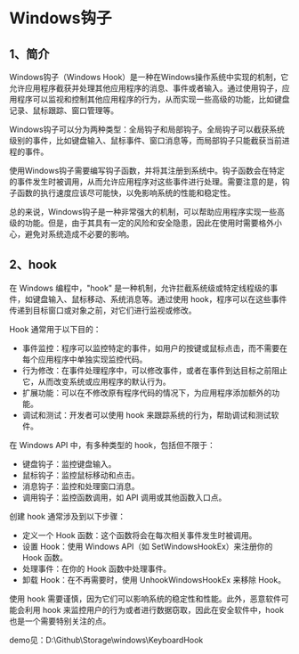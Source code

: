 # Windows钩子

## 1、简介
Windows钩子（Windows Hook）是一种在Windows操作系统中实现的机制，它允许应用程序截获并处理其他应用程序的消息、事件或者输入。通过使用钩子，应用程序可以监视和控制其他应用程序的行为，从而实现一些高级的功能，比如键盘记录、鼠标跟踪、窗口管理等。

Windows钩子可以分为两种类型：全局钩子和局部钩子。全局钩子可以截获系统级别的事件，比如键盘输入、鼠标事件、窗口消息等，而局部钩子只能截获当前进程的事件。

使用Windows钩子需要编写钩子函数，并将其注册到系统中。钩子函数会在特定的事件发生时被调用，从而允许应用程序对这些事件进行处理。需要注意的是，钩子函数的执行速度应该尽可能快，以免影响系统的性能和稳定性。

总的来说，Windows钩子是一种非常强大的机制，可以帮助应用程序实现一些高级的功能。但是，由于其具有一定的风险和安全隐患，因此在使用时需要格外小心，避免对系统造成不必要的影响。

## 2、hook
在 Windows 编程中，"hook" 是一种机制，允许拦截系统级或特定线程级的事件，如键盘输入、鼠标移动、系统消息等。通过使用 hook，程序可以在这些事件传递到目标窗口或对象之前，对它们进行监视或修改。

Hook 通常用于以下目的：
- 事件监控：程序可以监控特定的事件，如用户的按键或鼠标点击，而不需要在每个应用程序中单独实现监控代码。
- 行为修改：在事件处理程序中，可以修改事件，或者在事件到达目标之前阻止它，从而改变系统或应用程序的默认行为。
- 扩展功能：可以在不修改原有程序代码的情况下，为应用程序添加额外的功能。
- 调试和测试：开发者可以使用 hook 来跟踪系统的行为，帮助调试和测试软件。

在 Windows API 中，有多种类型的 hook，包括但不限于：
- 键盘钩子：监控键盘输入。
- 鼠标钩子：监控鼠标移动和点击。
- 消息钩子：监控和处理窗口消息。
- 调用钩子：监控函数调用，如 API 调用或其他函数入口点。

创建 hook 通常涉及到以下步骤：
- 定义一个 Hook 函数：这个函数将会在每次相关事件发生时被调用。
- 设置 Hook：使用 Windows API（如 SetWindowsHookEx）来注册你的 Hook 函数。
- 处理事件：在你的 Hook 函数中处理事件。
- 卸载 Hook：在不再需要时，使用 UnhookWindowsHookEx 来移除 Hook。

使用 hook 需要谨慎，因为它们可以影响系统的稳定性和性能。此外，恶意软件可能会利用 hook 来监控用户的行为或者进行数据窃取，因此在安全软件中，hook 也是一个需要特别关注的点。

demo见：D:\Github\Storage\windows\KeyboardHook
